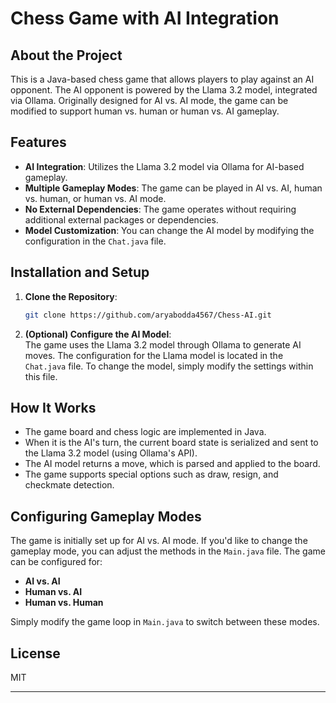 # Chess Game with AI Integration

## About the Project

This is a Java-based chess game that allows players to play against an AI opponent. The AI opponent is powered by the Llama 3.2 model, integrated via Ollama. Originally designed for AI vs. AI mode, the game can be modified to support human vs. human or human vs. AI gameplay.

## Features

- **AI Integration**: Utilizes the Llama 3.2 model via Ollama for AI-based gameplay.
- **Multiple Gameplay Modes**: The game can be played in AI vs. AI, human vs. human, or human vs. AI mode.
- **No External Dependencies**: The game operates without requiring additional external packages or dependencies.
- **Model Customization**: You can change the AI model by modifying the configuration in the `Chat.java` file.

## Installation and Setup

1. **Clone the Repository**:
    ```bash
    git clone https://github.com/aryabodda4567/Chess-AI.git 
    ```
2. **(Optional) Configure the AI Model**:  
   The game uses the Llama 3.2 model through Ollama to generate AI moves. The configuration for the Llama model is located in the `Chat.java` file. To change the model, simply modify the settings within this file.

## How It Works

- The game board and chess logic are implemented in Java.
- When it is the AI's turn, the current board state is serialized and sent to the Llama 3.2 model (using Ollama's API).
- The AI model returns a move, which is parsed and applied to the board.
- The game supports special options such as draw, resign, and checkmate detection.

## Configuring Gameplay Modes

The game is initially set up for AI vs. AI mode. If you'd like to change the gameplay mode, you can adjust the methods in the `Main.java` file. The game can be configured for:

- **AI vs. AI**
- **Human vs. AI**
- **Human vs. Human**

Simply modify the game loop in `Main.java` to switch between these modes.

## License

MIT

---
